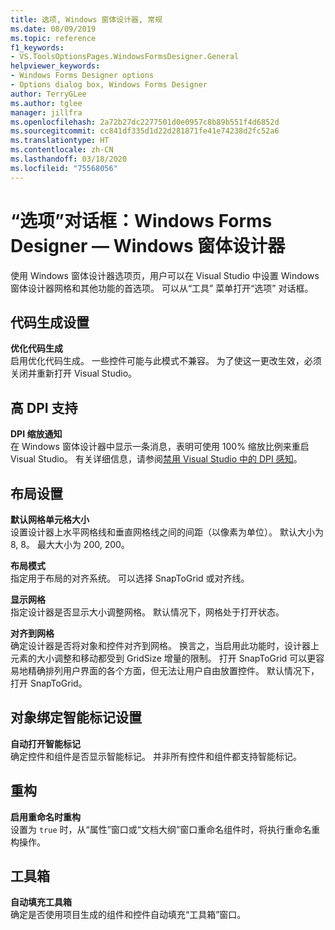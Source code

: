 ```yaml
---
title: 选项, Windows 窗体设计器, 常规
ms.date: 08/09/2019
ms.topic: reference
f1_keywords:
- VS.ToolsOptionsPages.WindowsFormsDesigner.General
helpviewer_keywords:
- Windows Forms Designer options
- Options dialog box, Windows Forms Designer
author: TerryGLee
ms.author: tglee
manager: jillfra
ms.openlocfilehash: 2a72b27dc2277501d0e0957c8b89b551f4d6852d
ms.sourcegitcommit: cc841df335d1d22d281871fe41e74238d2fc52a6
ms.translationtype: HT
ms.contentlocale: zh-CN
ms.lasthandoff: 03/18/2020
ms.locfileid: "75568056"
---
```

# <a name="options-dialog-box-windows-forms-designer"></a>“选项”对话框：Windows Forms Designer — Windows 窗体设计器

使用 Windows 窗体设计器选项页，用户可以在 Visual Studio 中设置 Windows 窗体设计器网格和其他功能的首选项。 可以从“工具”  菜单打开“选项”  对话框。

## <a name="code-generation-settings"></a>代码生成设置

**优化代码生成**\
启用优化代码生成。 一些控件可能与此模式不兼容。 为了使这一更改生效，必须关闭并重新打开 Visual Studio。

## <a name="high-dpi-support"></a>高 DPI 支持

**DPI 缩放通知**\
在 Windows 窗体设计器中显示一条消息，表明可使用 100% 缩放比例来重启 Visual Studio。 有关详细信息，请参阅[禁用 Visual Studio 中的 DPI 感知](/dotnet/framework/winforms/disable-dpi-awareness-visual-studio)。

## <a name="layout-settings"></a>布局设置

**默认网格单元格大小**\
设置设计器上水平网格线和垂直网格线之间的间距（以像素为单位）。 默认大小为 8, 8。 最大大小为 200, 200。

**布局模式**\
指定用于布局的对齐系统。 可以选择 SnapToGrid 或对齐线。

**显示网格**\
指定设计器是否显示大小调整网格。 默认情况下，网格处于打开状态。

**对齐到网格**\
确定设计器是否将对象和控件对齐到网格。 换言之，当启用此功能时，设计器上元素的大小调整和移动都受到 GridSize 增量的限制。 打开 SnapToGrid 可以更容易地精确排列用户界面的各个方面，但无法让用户自由放置控件。 默认情况下，打开 SnapToGrid。

## <a name="object-bound-smart-tag-settings"></a>对象绑定智能标记设置

**自动打开智能标记**\
确定控件和组件是否显示智能标记。 并非所有控件和组件都支持智能标记。

## <a name="refactoring"></a>重构

**启用重命名时重构**\
设置为 `true` 时，从“属性”窗口或“文档大纲”窗口重命名组件时，将执行重命名重构操作。

## <a name="toolbox"></a>工具箱

**自动填充工具箱**\
确定是否使用项目生成的组件和控件自动填充“工具箱”窗口。
